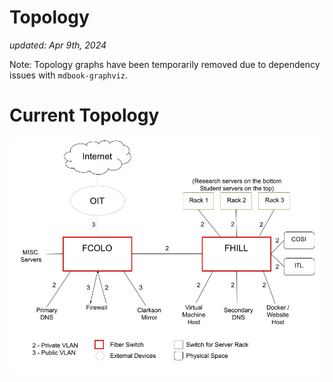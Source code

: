 # Topology

_updated: Apr 9th, 2024_

Note: Topology graphs have been temporarily removed due to dependency issues with `mdbook-graphviz`.

# Current Topology

![Current Topology](Current%20Topology.jpg)

